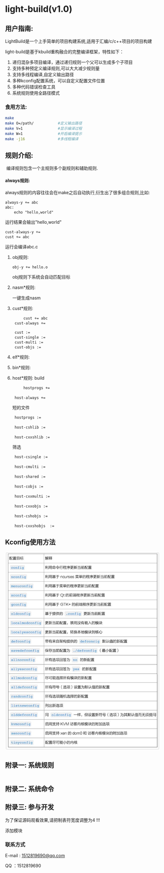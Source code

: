 

# light-build(v1.0)

## 用户指南:

LightBuild是一个上手简单的项目构建系统,适用于汇编/c/c++项目的项目构建



light-build是基于kbuild重构融合的完整编译框架，特性如下：

1. 递归混杂多项目编译，通过递归规则一个父可以生成多个子项目
2. 支持多种预定义编译规则,可以大大减少规则量
3. 支持多线程编译,自定义输出路径
4. 多种kconfig配置系统，可以自定义配置文件位置
5. 多种代码错误检查工具
6. 系统规则使用全路径模式

### 食用方法:

```bash
make 
make O=/path/			#定义输出路径
make V=1				#显示编译过程
make W=1				#开启编译提示
make -j16				#多线程编译
```

## 规则介绍:

​	编译规则包含一个主规则多个副规则和辅助规则.



#### always规则:

​	always规则的内容往往会在make之后自动执行,衍生出了很多组合规则,比如:

```
always-y += abc
abc: 
	echo "hello,world"
```

运行结果会输出"hello,world"

```
cust-always-y +=
cust += abc
```

运行会编译abc.c



1. obj规则:

   ```
   obj-y += hello.o
   ```

   obj规则下系统会自动匹配目标

   

2. nasm*规则:

   一键生成nasm

   

3. cust*规则:
   ```
        cust += abc
	cust-always +=
   ```

   ```
	cust :=
	cust-single :=
	cust-multi :=
	cust-objs :=
   ```
5. elf*规则:



6. bin*规则:



7. host*规则:
   build
   ```
        hostprogs +=

	host-always +=
   ```
   短的文件
   ```
	hostprogs :=

	host-cshlib :=

	host-cxxshlib :=
   ```
   筛选
   ```
	host-csingle :=
 
	host-cmulti	:= 

	host-shared	:= 

	host-cobjs := 

	host-cxxmulti := 

	host-cxxobjs :=

	host-cshobjs := 

	host-cxxshobjs	:=

   ```

## Kconfig使用方法

![](./media/kconfig.jpg)

## 附录一:    系统规则

```

```

## 附录二:    系统命令



## 附录三:    参与开发

为了保证源码观看效果,请把制表符宽度调整为4 !!!

添加模块

### 联系方式

E-mail : 1512819690@qq.com

QQ ：1512819690